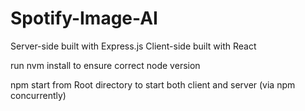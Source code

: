 # Spotify-Image-AI


Server-side built with Express.js 
Client-side built with React 

run nvm install to ensure correct node version 

npm start from Root directory to start both client and server (via npm concurrently)
